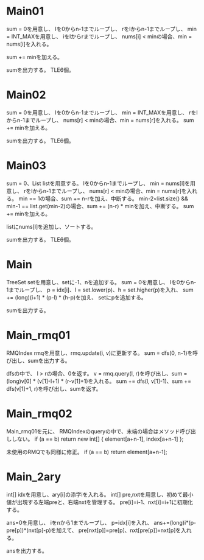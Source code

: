 # Main01
sum = 0を用意し、
lを0からn-1までループし、
rをlからn-1までループし、
min = INT\_MAXを用意し、
iをlからrまでループし、
nums[i] < minの場合、min = nums[i]を入れる。

sum += minを加える。

sumを出力する。
TLE6個。

# Main02
sum = 0を用意し、
lを0からn-1までループし、
min = INT\_MAXを用意し、
rをlからn-1までループし、
nums[r] < minの場合、min = nums[r]を入れる。
sum += minを加える。

sumを出力する。
TLE6個。

# Main03
sum = 0、List<Integer> listを用意する。
lを0からn-1までループし、
min = nums[l]を用意し、
rをlからn-1までループし、
nums[r] < minの場合、min = nums[r]を入れる。
min == 1の場合、sum += n-rを加え、中断する。
min-2<list.size() && min-1 == list.get(min-2)の場合、sum += (n-r) * minを加え、中断する。
sum += minを加える。

listにnums[l]を追加し、ソートする。

sumを出力する。
TLE6個。

# Main
TreeSet<Integer> setを用意し、setに-1、nを追加する。
sum = 0を用意し、
lを0からn-1までループし、
p = idx[i]、l = set.lower(p)、h = set.higher(p)を入れ、
sum += (long)(i+1) * (p-l) * (h-p)を加え、
setにpを追加する。

sumを出力する。

# Main\_rmq01
RMQIndex rmqを用意し、rmq.update(i, v)に更新する。
sum = dfs(0, n-1)を呼び出し、sumを出力する。

dfsの中で、
l > rの場合、0を返す。
v = rmq.query(l, r)を呼び出し、sum = (long)v[0] * (v[1]-l+1) * (r-v[1]+1)を入れる。
sum += dfs(l, v[1]-1)、sum += dfs(v[1]+1, r)を呼び出し、sumを返す。

# Main\_rmq02
Main\_rmq01を元に、
RMQIndexのqueryの中で、末端の場合はメソッド呼び出ししない。
if (a == b) return new int[] { element[a+n-1], index[a+n-1] };

未使用のRMQでも同様に修正。
if (a == b) return element[a+n-1];

# Main\_2ary
int[] idxを用意し、ary\[i\]の添字iを入れる。
int\[\] pre,nxtを用意し、初めて最小値が出現する左端preと、右端nxtを管理する。
pre[i]=i-1、nxt[i]=i+1に初期化する。

ans=0を用意し、
iをnから1までループし、
p=idx[i]を入れ、
ans+=(long)i*(p-pre[p])*(nxt[p]-p)を加えて、
pre[nxt[p]]=pre[p]、nxt[pre[p]]=nxt[p]を入れる。

ansを出力する。

